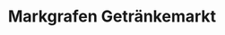 ---
title: "Markgrafen Getränkemarkt"
url: /herzogenaurach/markgrafen-getraenkemarkt/
shop: Getränke
---